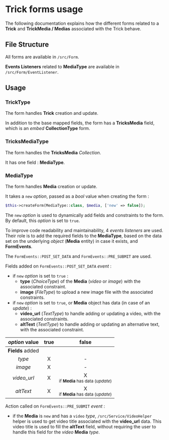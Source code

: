 # Trick forms usage

The following documentation explains how the different forms related to a __Trick__ and __TrickMedia / Medias__
associated with the Trick behave.

## File Structure

All forms are available in `/src/Form`.

__Events Listeners__ related to __MediaType__ are available in `/src/Form/EventListener`.

## Usage

### TrickType

The form handles __Trick__ creation and update.

In addition to the base mapped fields, the form has a __TricksMedia__ field, which is an _embed_ __CollectionType__ form.

### TricksMediaType

The form handles the __TricksMedia__ _Collection_.

It has one field : __MediaType__.

### MediaType

The form handles __Media__ creation or update.

It takes a `new` _option_, passed as a _bool_ value when creating the form :

```php
$this->createForm(MediaType::class, $media, ['new' => false]);
```

The `new` _option_ is used to dynamically add fields and constraints to the form. By default, this _option_ is set to `true`.

To improve code readability and maintainability, 4 _events listeners_ are used. Their role is to add the required fields to the __MediaType__, based on the data set on the underlying _object_ (__Media__ entity) in case it exists, and __FormEvents__.

The `FormEvents::POST_SET_DATA` and `FormEvents::PRE_SUBMIT` are used.

Fields added on `FormEvents::POST_SET_DATA` _event_ :

- if `new` _option_ is set to `true` :
    - __type__ (_ChoiceType_) of the __Media__ (_video_ or _image_) with the associated constraint.
    - __image__ (_FileType_) to upload a new image file with the associated constraints.
- if `new` _option_ is set to `true`, or __Media__ object has data (in case of an _update_) :
    - __video_url__ (_TextType_) to handle adding or updating a video, with the associated constraints.
    - __altText__ (_TextType_) to handle adding or updating an alternative text, with the associated constraint.

| _option_ value | true | false |
| :-------------: | :----------: | :----------: |
| __Fields__ added |  |  |
| _type_ | X   | - |
| _image_ | X | - |
| _video_url_ | X | X <br><small>if __Media__ has data (_update_)</small> |
| _altText_ | X | X <br><small>if __Media__ has data (_update_)</small> |

Action called on `FormEvents::PRE_SUBMIT` _event_ :

- if the __Media__ is `new` and has a `video` _type_, `/src/Service/VideoHelper` helper is used to get video title associated with the __video_url__ data. This video title is used to fill the __altText__ field, without requiring the user to handle this field for the _video_ __Media__ _type_.
